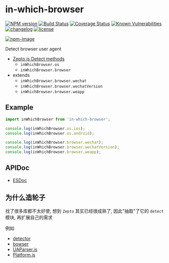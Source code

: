 # in-which-browser

[![NPM version][npm-image]][npm-url] [![Build Status][ci-status-image]][ci-status-url] [![Coverage Status][coverage-status-image]][coverage-status-url] [![Known Vulnerabilities][vulnerabilities-status-image]][vulnerabilities-status-url] [![changelog][changelog-image]][changelog-url] [![license][license-image]][license-url]

[vulnerabilities-status-image]: https://snyk.io/test/npm/in-which-browser/badge.svg
[vulnerabilities-status-url]: https://snyk.io/test/npm/in-which-browser
[ci-status-image]: https://travis-ci.org/ufologist/in-which-browser.svg?branch=master
[ci-status-url]: https://travis-ci.org/ufologist/in-which-browser
[coverage-status-image]: https://coveralls.io/repos/github/ufologist/in-which-browser/badge.svg?branch=master
[coverage-status-url]: https://coveralls.io/github/ufologist/in-which-browser
[npm-image]: https://img.shields.io/npm/v/in-which-browser.svg?style=flat-square
[npm-url]: https://npmjs.org/package/in-which-browser
[license-image]: https://img.shields.io/github/license/ufologist/in-which-browser.svg
[license-url]: https://github.com/ufologist/in-which-browser/blob/master/LICENSE
[changelog-image]: https://img.shields.io/badge/CHANGE-LOG-blue.svg?style=flat-square
[changelog-url]: https://github.com/ufologist/in-which-browser/blob/master/CHANGELOG.md

[![npm-image](https://nodei.co/npm/in-which-browser.png?downloads=true&downloadRank=true&stars=true)](https://npmjs.com/package/in-which-browser)

Detect browser user agent
- [Zepto.js Detect methods](https://zeptojs.com/#detect)
  - `inWhichBrowser.os`
  - `inWhichBrowser.browser`
- extends
  - `inWhichBrowser.browser.wechat`
  - `inWhichBrowser.browser.wechatVersion`
  - `inWhichBrowser.browser.weapp`

## Example

```javascript
import inWhichBrowser from 'in-which-browser';

console.log(inWhichBrowser.os.ios);
console.log(inWhichBrowser.os.android);

console.log(inWhichBrowser.browser.wechat);
console.log(inWhichBrowser.browser.wechatVersion);
console.log(inWhichBrowser.browser.weapp);
```

## APIDoc

* [ESDoc](https://raw.githack.com/ufologist/in-which-browser/master/docs/index.html)

## 为什么造轮子

找了很多库都不太好使, 想到 `Zepto` 其实已经很成熟了, 因此"抽取"了它的 `detect` 模块, 再扩展自己的需求

例如
* [detector](https://github.com/hotoo/detector)
* [bowser](https://github.com/lancedikson/bowser)
* [UAParser.js](https://github.com/faisalman/ua-parser-js)
* [Platform.js](https://github.com/bestiejs/platform.js)